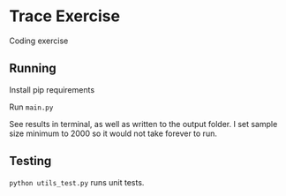# Trace Exercise

Coding exercise

## Running
Install pip requirements

Run `main.py`

See results in terminal, as well as written to the output folder.
I set sample size minimum to 2000 so it would not take forever to run. 

## Testing

`python utils_test.py` runs unit tests.
